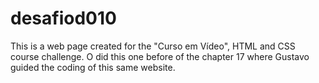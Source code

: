 # desafiod010
This is a web page created for the "Curso em Vídeo", HTML and CSS course challenge. 
O did this one before of the chapter 17 where Gustavo guided the coding of this same website.

